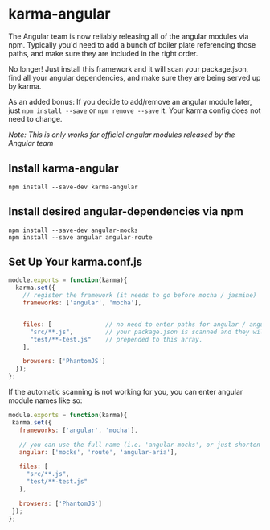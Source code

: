 karma-angular
============
The Angular team is now reliably releasing all of the angular modules via npm.
Typically you'd need to add a bunch of boiler plate referencing those paths,
and make sure they are included in the right order.

No longer! Just install this framework and it will scan your package.json,
find all your angular dependencies, and make sure they are being served up by karma.

As an added bonus: If you decide to add/remove an angular module later,
just `npm install --save` or `npm remove --save` it. Your karma config does not need to change.

*Note: This is only works for official angular modules released by the Angular team*

Install karma-angular
--------------------
```
npm install --save-dev karma-angular
```

Install desired angular-dependencies via npm
--------------------------------------------
```
npm install --save-dev angular-mocks
npm install --save angular angular-route
```

Set Up Your karma.conf.js
-------------------------
```javascript
module.exports = function(karma){
  karma.set({
    // register the framework (it needs to go before mocha / jasmine)
    frameworks: ['angular', 'mocha'],


    files: [               // no need to enter paths for angular / angular-mocks
      "src/**.js",         // your package.json is scanned and they will be automatically
      "test/**-test.js"    // prepended to this array.
    ],

    browsers: ['PhantomJS']
  });
};
```

If the automatic scanning is not working for you, you can enter angular module names like so:

 ```javascript
module.exports = function(karma){
  karma.set({
    frameworks: ['angular', 'mocha'],

    // you can use the full name (i.e. 'angular-mocks', or just shorten it to 'mocks')
    angular: ['mocks', 'route', 'angular-aria'],

    files: [
      "src/**.js",
      "test/**-test.js"
    ],

    browsers: ['PhantomJS']
  });
};
```

